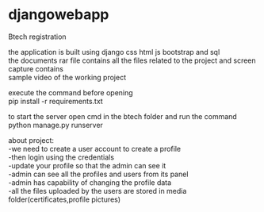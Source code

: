 # djangowebapp


Btech registration<br>

the application is built using django css html js bootstrap and sql <br>
the documents rar file contains all the files related to the project and screen capture contains <br>
sample video of the working project<br>

execute the command before opening <br>
pip install -r requirements.txt <br>

to start the server open cmd in the btech folder and run the command python manage.py runserver<br>

about project:<br>
-we need to create a user account to create a profile <br>
-then login using the credentials <br>
-update your profile so that the admin can see it<br>
-admin can see all the profiles and users from its panel <br>
-admin has capability of changing the profile data<br>
-all the files uploaded by the users are stored in media folder(certificates,profile pictures)<br>
